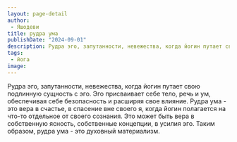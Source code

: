 ```yaml
---
layout: page-detail
author:
 - Яшодеви
title: рудра ума
publishDate: "2024-09-01"
description: Рудра эго, запутанности, невежества, когда йогин путает свою подлинную сущность с эго. Эго присваивает себе тело, речь и ум, обеспечивая себе безопасность и расширяя свое влияние. Рудра ума - это вера в счастье, в спасение вне своего я, когда йогин полагается на что-то отдельное от своего сознания. Это может быть вера в собственную ясность, собственные концепции, в усилия эго. Таким образом, рудра ума - это духовный материализм.
tags:
 - йога
image: 
---
```


Рудра эго, запутанности, невежества, когда йогин путает свою подлинную сущность с эго. Эго присваивает себе тело, речь и ум, обеспечивая себе безопасность и расширяя свое влияние. Рудра ума - это вера в счастье, в спасение вне своего я, когда йогин полагается на что-то отдельное от своего сознания. Это может быть вера в собственную ясность, собственные концепции, в усилия эго. Таким образом, рудра ума - это духовный материализм.

